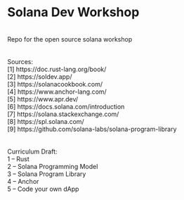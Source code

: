 # Solana Dev Workshop
<br />
Repo for the open source solana workshop <br />
<br />
<br />
Sources: <br />
[1] https://doc.rust-lang.org/book/ <br />
[2] https://soldev.app/ <br />
[3] https://solanacookbook.com/ <br />
[4] https://www.anchor-lang.com/ <br />
[5] https://www.apr.dev/ <br />
[6] https://docs.solana.com/introduction <br />
[7] https://solana.stackexchange.com/ <br />
[8] https://spl.solana.com/ <br />
[9] https://github.com/solana-labs/solana-program-library <br />
<br />
<br />
Curriculum Draft: <br />
1 – Rust <br />
2 – Solana Programming Model <br />
3 – Solana Program Library <br />
4 – Anchor <br />
5 – Code your own dApp <br />
